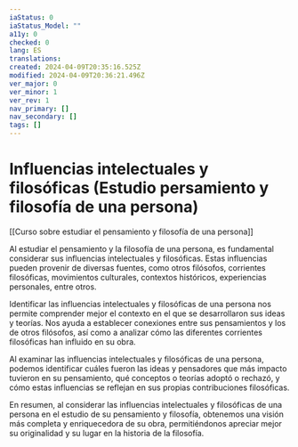 ```yaml
---
iaStatus: 0
iaStatus_Model: ""
a11y: 0
checked: 0
lang: ES
translations: 
created: 2024-04-09T20:35:16.525Z
modified: 2024-04-09T20:36:21.496Z
ver_major: 0
ver_minor: 1
ver_rev: 1
nav_primary: []
nav_secondary: []
tags: []
---
```

# Influencias intelectuales y filosóficas (Estudio persamiento y filosofía de una persona)

[[Curso sobre estudiar el pensamiento y filosofía de una persona]]

Al estudiar el pensamiento y la filosofía de una persona, es fundamental considerar sus influencias intelectuales y filosóficas. Estas influencias pueden provenir de diversas fuentes, como otros filósofos, corrientes filosóficas, movimientos culturales, contextos históricos, experiencias personales, entre otros. 

Identificar las influencias intelectuales y filosóficas de una persona nos permite comprender mejor el contexto en el que se desarrollaron sus ideas y teorías. Nos ayuda a establecer conexiones entre sus pensamientos y los de otros filósofos, así como a analizar cómo las diferentes corrientes filosóficas han influido en su obra.

Al examinar las influencias intelectuales y filosóficas de una persona, podemos identificar cuáles fueron las ideas y pensadores que más impacto tuvieron en su pensamiento, qué conceptos o teorías adoptó o rechazó, y cómo estas influencias se reflejan en sus propias contribuciones filosóficas.

En resumen, al considerar las influencias intelectuales y filosóficas de una persona en el estudio de su pensamiento y filosofía, obtenemos una visión más completa y enriquecedora de su obra, permitiéndonos apreciar mejor su originalidad y su lugar en la historia de la filosofía.

